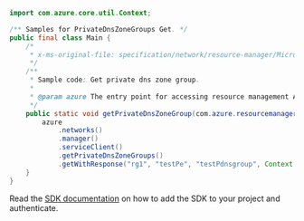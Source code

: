 ```java
import com.azure.core.util.Context;

/** Samples for PrivateDnsZoneGroups Get. */
public final class Main {
    /*
     * x-ms-original-file: specification/network/resource-manager/Microsoft.Network/stable/2021-05-01/examples/PrivateEndpointDnsZoneGroupGet.json
     */
    /**
     * Sample code: Get private dns zone group.
     *
     * @param azure The entry point for accessing resource management APIs in Azure.
     */
    public static void getPrivateDnsZoneGroup(com.azure.resourcemanager.AzureResourceManager azure) {
        azure
            .networks()
            .manager()
            .serviceClient()
            .getPrivateDnsZoneGroups()
            .getWithResponse("rg1", "testPe", "testPdnsgroup", Context.NONE);
    }
}
```

Read the [SDK documentation](https://github.com/Azure/azure-sdk-for-java/blob/azure-resourcemanager_2.15.0/sdk/resourcemanager/azure-resourcemanager/README.md) on how to add the SDK to your project and authenticate.
